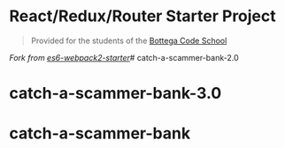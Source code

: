 # React/Redux/Router Starter Project

> Provided for the students of the [Bottega Code School](https://bottega.tech/)

*Fork from [es6-webpack2-starter](https://github.com/micooz/es6-webpack2-starter)*# catch-a-scammer-bank-2.0
# catch-a-scammer-bank-3.0
# catch-a-scammer-bank
